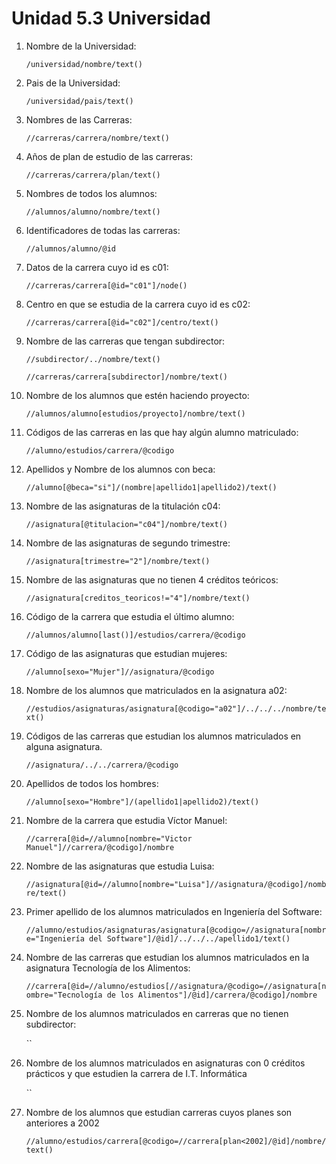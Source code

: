 # Unidad 5.3 Universidad

1. Nombre de la Universidad:

    `/universidad/nombre/text()`

2. Pais de la Universidad:

    `/universidad/pais/text()`

3. Nombres de las Carreras:

    `//carreras/carrera/nombre/text()`

4. Años de plan de estudio de las carreras:

    `//carreras/carrera/plan/text()`

5. Nombres de todos los alumnos:

    `//alumnos/alumno/nombre/text()`

6. Identificadores de todas las carreras:

    `//alumnos/alumno/@id`

7. Datos de la carrera cuyo id es c01:

    `//carreras/carrera[@id="c01"]/node()`

8. Centro en que se estudia de la carrera cuyo id es c02:

    `//carreras/carrera[@id="c02"]/centro/text()`

9. Nombre de las carreras que tengan subdirector:

    `//subdirector/../nombre/text()`

    `//carreras/carrera[subdirector]/nombre/text()`

10. Nombre de los alumnos que estén haciendo proyecto:

    `//alumnos/alumno[estudios/proyecto]/nombre/text()`

11. Códigos de las carreras en las que hay algún alumno matriculado:

    `//alumno/estudios/carrera/@codigo`

12. Apellidos y Nombre de los alumnos con beca:

    `//alumno[@beca="si"]/(nombre|apellido1|apellido2)/text()`

13. Nombre de las asignaturas de la titulación c04:

    `//asignatura[@titulacion="c04"]/nombre/text()`

14. Nombre de las asignaturas de segundo trimestre:

    `//asignatura[trimestre="2"]/nombre/text()`

15. Nombre de las asignaturas que no tienen 4 créditos teóricos:

    `//asignatura[creditos_teoricos!="4"]/nombre/text()`

16. Código de la carrera que estudia el último alumno:

    `//alumnos/alumno[last()]/estudios/carrera/@codigo`

17. Código de las asignaturas que estudian mujeres:

    `//alumno[sexo="Mujer"]//asignatura/@codigo`

18. Nombre de los alumnos que matriculados en la asignatura a02:

    `//estudios/asignaturas/asignatura[@codigo="a02"]/../../../nombre/text()`

19. Códigos de las carreras que estudian los alumnos matriculados en alguna asignatura.

    `//asignatura/../../carrera/@codigo`

20. Apellidos de todos los hombres:

    `//alumno[sexo="Hombre"]/(apellido1|apellido2)/text()`

21. Nombre de la carrera que estudia Víctor Manuel:

    `//carrera[@id=//alumno[nombre="Victor Manuel"]//carrera/@codigo]/nombre`

22. Nombre de las asignaturas que estudia Luisa:

    `//asignatura[@id=//alumno[nombre="Luisa"]//asignatura/@codigo]/nombre/text()`

23. Primer apellido de los alumnos matriculados en Ingeniería del Software:

    `//alumno/estudios/asignaturas/asignatura[@codigo=//asignatura[nombre="Ingeniería del Software"]/@id]/../../../apellido1/text()`

24. Nombre de las carreras que estudian los alumnos matriculados en la asignatura Tecnología de los Alimentos:

    `//carrera[@id=//alumno/estudios[//asignatura/@codigo=//asignatura[nombre="Tecnología de los Alimentos"]/@id]/carrera/@codigo]/nombre`

25. Nombre de los alumnos matriculados en carreras que no tienen subdirector:

    ``

26. Nombre de los alumnos matriculados en asignaturas con 0 créditos prácticos y que estudien la carrera de I.T. Informática

    ``

27. Nombre de los alumnos que estudian carreras cuyos planes son anteriores a 2002

    `//alumno/estudios/carrera[@codigo=//carrera[plan<2002]/@id]/nombre/text()`

